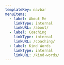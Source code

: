 ```yaml
---
templateKey: navbar
menuItems:
  - label: About Me
    linkType: internal
    linkURL: /about/
  - label: Coaching
    linkType: internal
    linkURL: /coaching/
  - label: Kind Words
    linkType: internal
    linkURL: /kind-words/
---
```


